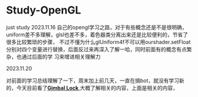 # Study-OpenGL

just study
2023.11.16
自己的opengl学习之路，对于有些概念还是不是很明确，uniform差不多理解，glsl也差不多，着色器类分离出来还是比较便利的，节省了很多比较繁琐的步骤，
不过不懂为什么glUniform4f不可以用ourshader.setFloat分别对四个变量进行替换，后面反过来再深入了解一哈，同时前面有的概念有点繁杂，也通过后面的学
习来增进相关理解力

2023.11.20

对前面的学习总结理解了一下，周末加上前几天，一直在搞bot，就没有学习新的，今天目前看了<Strong><a href="https://krasjet.github.io/quaternion/bonus_gimbal_lock.pdf">Gimbal Lock</a></strong>,大概了解相关的内容，上面是相关的内容，

